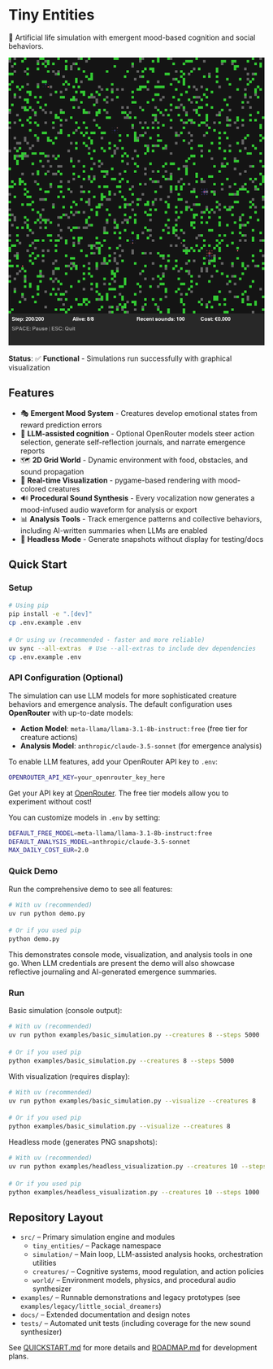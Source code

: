 # Tiny Entities

🧬 Artificial life simulation with emergent mood-based cognition and social behaviors.

![Simulation Example](docs/images/simulation_example.png)

**Status**: ✅ **Functional** - Simulations run successfully with graphical visualization

## Features

- 🎭 **Emergent Mood System** - Creatures develop emotional states from reward prediction errors
- 🧠 **LLM-assisted cognition** - Optional OpenRouter models steer action selection, generate self-reflection journals, and narrate emergence reports
- 🗺️ **2D Grid World** - Dynamic environment with food, obstacles, and sound propagation
- 🎨 **Real-time Visualization** - pygame-based rendering with mood-colored creatures
- 🔊 **Procedural Sound Synthesis** - Every vocalization now generates a mood-infused audio waveform for analysis or export
- 📊 **Analysis Tools** - Track emergence patterns and collective behaviors, including AI-written summaries when LLMs are enabled
- 🧪 **Headless Mode** - Generate snapshots without display for testing/docs

## Quick Start

### Setup

```bash
# Using pip
pip install -e ".[dev]"
cp .env.example .env

# Or using uv (recommended - faster and more reliable)
uv sync --all-extras  # Use --all-extras to include dev dependencies
cp .env.example .env
```

### API Configuration (Optional)

The simulation can use LLM models for more sophisticated creature behaviors and emergence analysis. The default configuration uses **OpenRouter** with up-to-date models:

- **Action Model**: `meta-llama/llama-3.1-8b-instruct:free` (free tier for creature actions)
- **Analysis Model**: `anthropic/claude-3.5-sonnet` (for emergence analysis)

To enable LLM features, add your OpenRouter API key to `.env`:
```bash
OPENROUTER_API_KEY=your_openrouter_key_here
```

Get your API key at [OpenRouter](https://openrouter.ai/). The free tier models allow you to experiment without cost!

You can customize models in `.env` by setting:
```bash
DEFAULT_FREE_MODEL=meta-llama/llama-3.1-8b-instruct:free
DEFAULT_ANALYSIS_MODEL=anthropic/claude-3.5-sonnet
MAX_DAILY_COST_EUR=2.0
```

### Quick Demo

Run the comprehensive demo to see all features:
```bash
# With uv (recommended)
uv run python demo.py

# Or if you used pip
python demo.py
```

This demonstrates console mode, visualization, and analysis tools in one go. When LLM credentials are present the demo will also showcase reflective journaling and AI-generated emergence summaries.

### Run

Basic simulation (console output):
```bash
# With uv (recommended)
uv run python examples/basic_simulation.py --creatures 8 --steps 5000

# Or if you used pip
python examples/basic_simulation.py --creatures 8 --steps 5000
```

With visualization (requires display):
```bash
# With uv (recommended)
uv run python examples/basic_simulation.py --visualize --creatures 8

# Or if you used pip
python examples/basic_simulation.py --visualize --creatures 8
```

Headless mode (generates PNG snapshots):
```bash
# With uv (recommended)
uv run python examples/headless_visualization.py --creatures 10 --steps 1000

# Or if you used pip
python examples/headless_visualization.py --creatures 10 --steps 1000
```

## Repository Layout

- `src/` – Primary simulation engine and modules
  - `tiny_entities/` – Package namespace
  - `simulation/` – Main loop, LLM-assisted analysis hooks, orchestration utilities
  - `creatures/` – Cognitive systems, mood regulation, and action policies
  - `world/` – Environment models, physics, and procedural audio synthesizer
- `examples/` – Runnable demonstrations and legacy prototypes (see `examples/legacy/little_social_dreamers`)
- `docs/` – Extended documentation and design notes
- `tests/` – Automated unit tests (including coverage for the new sound synthesizer)

See [QUICKSTART.md](QUICKSTART.md) for more details and [ROADMAP.md](ROADMAP.md) for development plans.
